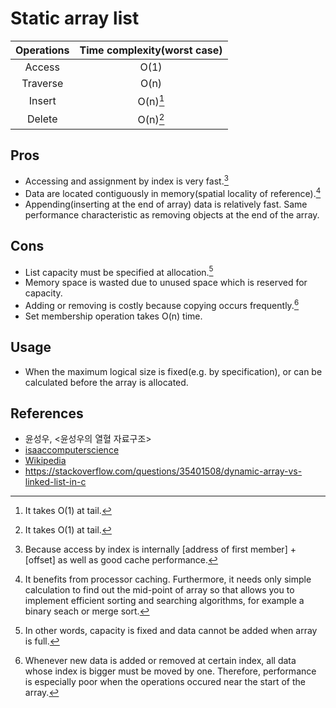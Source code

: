 # Static array list

| Operations | Time complexity(worst case) |
| :--------: | :-------------------------: |
| Access     | O(1)                        |
| Traverse   | O(n)                        |
| Insert     | O(n)[^insert_delete_time]   |
| Delete     | O(n)[^insert_delete_time]   |

## Pros

- Accessing and assignment by index is very fast.[^static_arraylist_pros_0]
- Data are located contiguously in memory(spatial locality of reference).[^static_arraylist_pros_1]
- Appending(inserting at the end of array) data is relatively fast. Same performance characteristic as removing objects at the end of the array.

## Cons

- List capacity must be specified at allocation.[^static_arraylist_cons_0]
- Memory space is wasted due to unused space which is reserved for capacity.
- Adding or removing is costly because copying occurs frequently.[^static_arraylist_cons_1]
- Set membership operation takes O(n) time.

## Usage

- When the maximum logical size is fixed(e.g. by specification), or can be calculated before the array is allocated.

## References

- 윤성우, <윤성우의 열혈 자료구조>
- [isaaccomputerscience][reference_link_0]
- [Wikipedia][reference_link_1]
- https://stackoverflow.com/questions/35401508/dynamic-array-vs-linked-list-in-c

[reference_link_0]: <https://isaaccomputerscience.org/concepts/dsa_datastruct_list?examBoard=all&stage=all>
[reference_link_1]: <https://en.wikipedia.org/wiki/Dynamic_array#cite_note-27>

[^insert_delete_time]: It takes O(1) at tail.
[^static_arraylist_pros_0]: Because access by index is internally [address of first member] + [offset] as well as good cache performance.
[^static_arraylist_pros_1]: It benefits from processor caching. Furthermore, it needs only simple calculation to find out the mid-point of array so that allows you to implement efficient sorting and searching algorithms, for example a binary seach or merge sort.
[^static_arraylist_pros_2]: When capacity has been reached, resizing is needed and it takes O(n).
[^static_arraylist_cons_0]: In other words, capacity is fixed and data cannot be added when array is full.
[^static_arraylist_cons_1]: Whenever new data is added or removed at certain index, all data whose index is bigger must be moved by one. Therefore, performance is especially poor when the operations occured near the start of the array.
